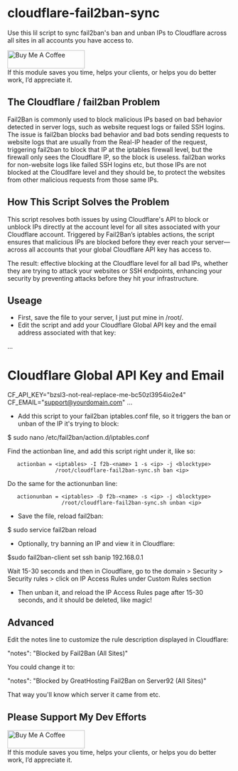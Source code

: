 # cloudflare-fail2ban-sync
Use this lil script to sync fail2ban's ban and unban IPs to Cloudflare across all sites in all accounts you have access to.

<p/>
<a href="https://www.buymeacoffee.com/robwpdev" target="_blank"><img src="https://cdn.buymeacoffee.com/buttons/default-orange.png" alt="Buy Me A Coffee" height="41" width="174"></a><br>
If this module saves you time, helps your clients, or helps you do better work, I’d appreciate it.
</p>

## The Cloudflare / fail2ban Problem
Fail2Ban is commonly used to block malicious IPs based on bad behavior detected in server logs, such as website request logs or failed SSH logins.
The issue is fail2ban blocks bad behavior and bad bots sending requests to website logs that are usually from the Real-IP header of the request, triggering fail2ban to block that IP at the iptables firewall level, but the firewall only sees the Cloudflare IP, so the block is useless. fail2ban works for non-website logs like failed SSH logins etc, but those IPs are not blocked at the Cloudlfare level and they should be, to protect the websites from other malicious requests from those same IPs.

## How This Script Solves the Problem
This script resolves both issues by using Cloudflare's API to block or unblock IPs directly at the account level for all sites associated with your Cloudflare account. Triggered by Fail2Ban’s iptables actions, the script ensures that malicious IPs are blocked before they ever reach your server—across all accounts that your global Cloudflare API key has access to.

The result: effective blocking at the Cloudflare level for all bad IPs, whether they are trying to attack your websites or SSH endpoints, enhancing your security by preventing attacks before they hit your infrastructure.

## Useage

- First, save the file to your server, I just put mine in /root/.
- Edit the script and add your Cloudflare Global API key and the email address associated with that key:

...
 # Cloudflare Global API Key and Email
CF_API_KEY="bzsl3-not-real-replace-me-bc50zl3954io2e4"
CF_EMAIL="support@yourdomain.com"
...

- Add this script to your fail2ban iptables.conf file, so it triggers the ban or unban of the IP it's trying to block:

$ sudo nano /etc/fail2ban/action.d/iptables.conf

Find the actionban line, and add this script right under it, like so:

```
   actionban = <iptables> -I f2b-<name> 1 -s <ip> -j <blocktype>
               /root/cloudflare-fail2ban-sync.sh ban <ip>
```

Do the same for the actionunban line:

```
   actionunban = <iptables> -D f2b-<name> -s <ip> -j <blocktype>
                 /root/cloudflare-fail2ban-sync.sh unban <ip>
```            
- Save the file, reload fail2ban:

 $ sudo service fail2ban reload

- Optionally, try banning an IP and view it in Cloudflare:

 $sudo fail2ban-client set ssh banip 192.168.0.1

Wait 15-30 seconds and then in Cloudflare, go to the domain > Security > Security rules > click on IP Access Rules under Custom Rules section

- Then unban it, and reload the IP Access Rules page after 15-30 seconds, and it should be deleted, like magic!

## Advanced

Edit the notes line to customize the rule description displayed in Cloudflare:

   "notes": "Blocked by Fail2Ban (All Sites)"

You could change it to:

   "notes": "Blocked by GreatHosting Fail2Ban on Server92 (All Sites)"

That way you'll know which server it came from etc.

## Please Support My Dev Efforts 

<p/>
<a href="https://www.buymeacoffee.com/robwpdev" target="_blank"><img src="https://cdn.buymeacoffee.com/buttons/default-orange.png" alt="Buy Me A Coffee" height="41" width="174"></a><br>
If this module saves you time, helps your clients, or helps you do better work, I’d appreciate it.
</p>
